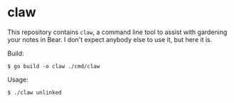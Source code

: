 # claw

This repository contains `claw`, a command line tool to assist with
gardening your notes in Bear. I don't expect anybody else to use it,
but here it is.

Build:

    $ go build -o claw ./cmd/claw

Usage:

    $ ./claw unlinked
